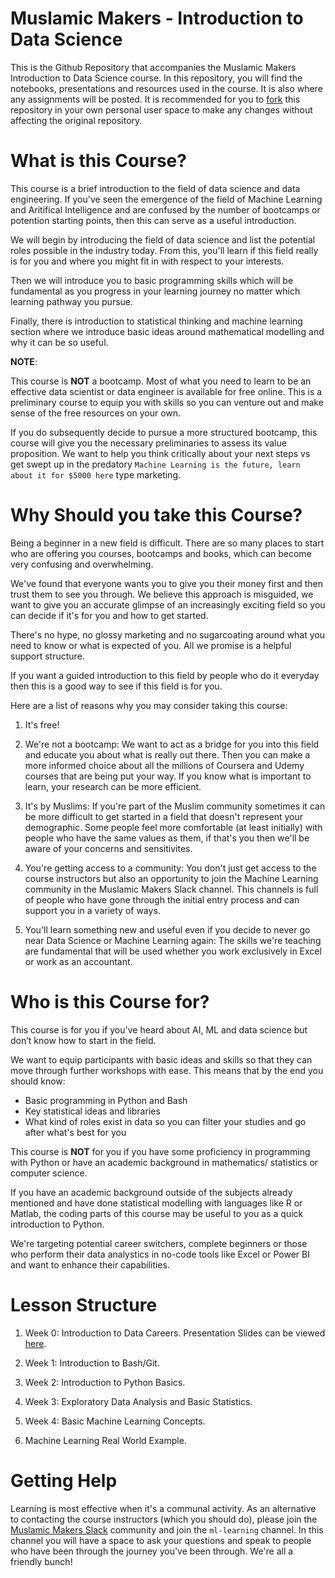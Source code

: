 # Muslamic Makers - Introduction to Data Science

This is the Github Repository that accompanies the Muslamic Makers Introduction to Data Science course. In this repository, you will find the notebooks, presentations and resources used in the course. It is also where any assignments will be posted. It is recommended for you to [fork](https://docs.github.com/en/get-started/quickstart/fork-a-repo) this repository in your own personal user space to make any changes without affecting the original repository. 

# What is this Course?

This course is a brief introduction to the field of data science and data engineering. If you've seen the emergence of the field of Machine Learning and Aritifical Intelligence and are confused by the number of bootcamps or potention starting points, then this can serve as a useful introduction.

We will begin by introducing the field of data science and list the potential roles possible in the industry today. From this, you'll learn if this field really is for you and where you might fit in with respect to your interests.

Then we will introduce you to basic programming skills which will be fundamental as you progress in your learning journey no matter which learning pathway you pursue. 

Finally, there is introduction to statistical thinking and machine learning section where we introduce basic ideas around mathematical modelling and why it can be so useful.

**NOTE**: 

This course is **NOT** a bootcamp. Most of what you need to learn to be an effective data scientist or data engineer is available for free online. This is a preliminary course to equip you with skills so you can venture out and make sense of the free resources on your own.

If you do subsequently decide to pursue a more structured bootcamp, this course will give you the necessary preliminaries to assess its value proposition. We want to help you think critically about your next steps vs get swept up in the predatory `Machine Learning is the future, learn about it for $5000 here` type marketing. 

# Why Should you take this Course? 

Being a beginner in a new field is difficult. There are so many places to start who are offering you courses, bootcamps and books, which can become very confusing and overwhelming. 

We've found that everyone wants you to give you their money first and then trust them to see you through. We believe this approach is misguided, we want to give you an accurate glimpse of an increasingly exciting field so you can decide if it's for you and how to get started. 

There's no hype, no glossy marketing and no sugarcoating around what you need to know or what is expected of you. All we promise is a helpful support structure. 

If you want a guided introduction to this field by people who do it everyday then this is a good way to see if this field is for you.

Here are a list of reasons why you may consider taking this course:

1. It's free!

2. We're not a bootcamp: We want to act as a bridge for you into this field and educate you about what is really out there. Then you can make a more informed choice about all the millions of Coursera and Udemy courses that are being put your way. If you know what is important to learn, your research can be more efficient.

3. It's by Muslims: If you're part of the Muslim community sometimes it can be more difficult to get started in a field that doesn't represent your demographic. Some people feel more comfortable (at least initially) with people who have the same values as them, if that's you then we'll be aware of your concerns and sensitivites.

4. You're getting access to a community: You don't just get access to the course instructors but also an opportunity to join the Machine Learning community in the Muslamic Makers Slack channel. This channels is full of people who have gone through the initial entry process and can support you in a variety of ways.

5. You'll learn something new and useful even if you decide to never go near Data Science or Machine Learning again: The skills we're teaching are fundamental that will be used whether you work exclusively in Excel or work as an accountant.

# Who is this Course for?

This course is for you if you've heard about AI, ML and data science but don’t know how to start in the field. 

We want to equip participants with basic ideas and skills so that they can move through further workshops with ease. This means that by the end you should know:

- Basic programming in Python and Bash
- Key statistical ideas and libraries
- What kind of roles exist in data so you can filter your studies and go after what's best for you

This course is **NOT** for you if you have some proficiency in programming with Python or have an academic background in mathematics/ statistics or computer science.

If you have an academic background outside of the subjects already mentioned and have done statistical modelling with languages like R or Matlab, the coding parts of this course may be useful to you as a quick introduction to Python.

We're targeting potential career switchers, complete beginners or those who perform their data analystics in no-code tools like Excel or Power BI and want to enhance their capabilities.

# Lesson Structure

1. Week 0: Introduction to Data Careers. Presentation Slides can be viewed [here](https://junaidmb.github.io/intro_datacareers/#1). 

2. Week 1: Introduction to Bash/Git. 

3. Week 2: Introduction to Python Basics.

4. Week 3: Exploratory Data Analysis and Basic Statistics.

5. Week 4: Basic Machine Learning Concepts.

6. Machine Learning Real World Example.

# Getting Help

Learning is most effective when it's a communal activity. As an alternative to contacting the course instructors (which you should do), please join the [Muslamic Makers Slack](https://muslamicmakers.com/join-our-slack/) community and join the `ml-learning` channel. In this channel you will have a space to ask your questions and speak to people who have been through the journey you've been through. We're all a friendly bunch!

